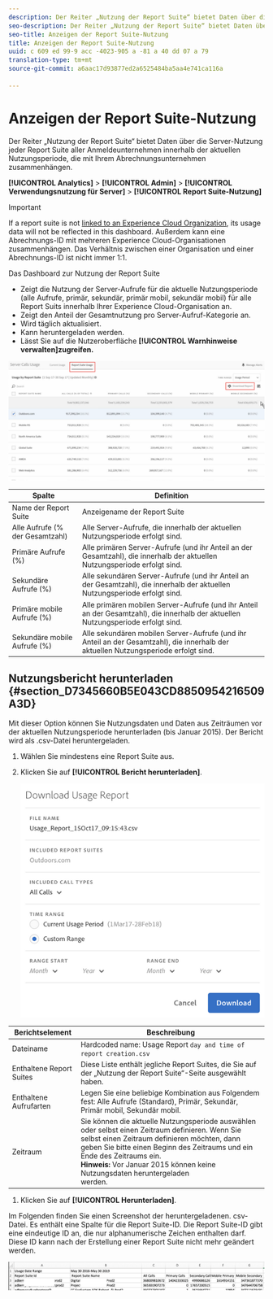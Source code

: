 ```yaml
---
description: Der Reiter „Nutzung der Report Suite“ bietet Daten über die Server-Nutzung jeder Report Suite aller Anmeldeunternehmen innerhalb der aktuellen Nutzungsperiode, die mit Ihrem Abrechnungsunternehmen zusammenhängen.
seo-description: Der Reiter „Nutzung der Report Suite“ bietet Daten über die Server-Nutzung jeder Report Suite aller Anmeldeunternehmen innerhalb der aktuellen Nutzungsperiode, die mit Ihrem Abrechnungsunternehmen zusammenhängen.
seo-title: Anzeigen der Report Suite-Nutzung
title: Anzeigen der Report Suite-Nutzung
uuid: c 609 ed 99-9 acc -4023-905 a -81 a 40 dd 07 a 79
translation-type: tm+mt
source-git-commit: a6aac17d93877ed2a6525484ba5aa4e741ca116a

---
```



# Anzeigen der Report Suite-Nutzung

Der Reiter „Nutzung der Report Suite“ bietet Daten über die Server-Nutzung jeder Report Suite aller Anmeldeunternehmen innerhalb der aktuellen Nutzungsperiode, die mit Ihrem Abrechnungsunternehmen zusammenhängen.

**[!UICONTROL Analytics]** &gt; **[!UICONTROL Admin]** &gt; **[!UICONTROL Verwendungsnutzung für Server]** &gt; **[!UICONTROL Report Suite-Nutzung]**

>[!IMPORTANT]
>
>If a report suite is not [linked to an Experience Cloud Organization](https://marketing.adobe.com/resources/help/en_US/mcloud/report-suite-mapping.html), its usage data will not be reflected in this dashboard. Außerdem kann eine Abrechnungs-ID mit mehreren Experience Cloud-Organisationen zusammenhängen. Das Verhältnis zwischen einer Organisation und einer Abrechnungs-ID ist nicht immer 1:1.

Das Dashboard zur Nutzung der Report Suite

* Zeigt die Nutzung der Server-Aufrufe für die aktuelle Nutzungsperiode (alle Aufrufe, primär, sekundär, primär mobil, sekundär mobil) für alle Report Suits innerhalb Ihrer Experience Cloud-Organisation an.
* Zeigt den Anteil der Gesamtnutzung pro Server-Aufruf-Kategorie an.
* Wird täglich aktualisiert.
* Kann heruntergeladen werden.
* Lässt Sie auf die Nutzeroberfläche **[!UICONTROL Warnhinweise verwalten]zugreifen.**

![](assets/report-suite-usage.png)

| Spalte | Definition |
|--- |--- |
| Name der Report Suite | Anzeigename der Report Suite |
| Alle Aufrufe (% der Gesamtzahl) | Alle Server-Aufrufe, die innerhalb der aktuellen Nutzungsperiode erfolgt sind. |
| Primäre Aufrufe (%) | Alle primären Server-Aufrufe (und ihr Anteil an der Gesamtzahl), die innerhalb der aktuellen Nutzungsperiode erfolgt sind. |
| Sekundäre Aufrufe (%) | Alle sekundären Server-Aufrufe (und ihr Anteil an der Gesamtzahl), die innerhalb der aktuellen Nutzungsperiode erfolgt sind. |
| Primäre mobile Aufrufe (%) | Alle primären mobilen Server-Aufrufe (und ihr Anteil an der Gesamtzahl), die innerhalb der aktuellen Nutzungsperiode erfolgt sind. |
| Sekundäre mobile Aufrufe (%) | Alle sekundären mobilen Server-Aufrufe (und ihr Anteil an der Gesamtzahl), die innerhalb der aktuellen Nutzungsperiode erfolgt sind. |


## Nutzungsbericht herunterladen {#section_D7345660B5E043CD8850954216509A3D}

Mit dieser Option können Sie Nutzungsdaten und Daten aus Zeiträumen vor der aktuellen Nutzungsperiode herunterladen (bis Januar 2015). Der Bericht wird als .csv-Datei heruntergeladen.

1. Wählen Sie mindestens eine Report Suite aus.
1. Klicken Sie auf **[!UICONTROL Bericht herunterladen]**.

   ![](assets/download_report.png)

| Berichtselement | Beschreibung |
|--- |--- |
| Dateiname | Hardcoded name: Usage Report `day and time of report creation.csv` |
| Enthaltene Report Suites | Diese Liste enthält jegliche Report Suites, die Sie auf der „Nutzung der Report Suite“-Seite ausgewählt haben. |
| Enthaltene Aufrufarten | Legen Sie eine beliebige Kombination aus Folgendem fest: Alle Aufrufe (Standard), Primär, Sekundär, Primär mobil, Sekundär mobil. |
| Zeitraum | Sie können die aktuelle Nutzungsperiode auswählen oder selbst einen Zeitraum definieren.  Wenn Sie selbst einen Zeitraum definieren möchten, dann geben Sie bitte einen Beginn des Zeitraums und ein Ende des Zeitraums ein. <br>**Hinweis:** Vor Januar 2015 können keine Nutzungsdaten heruntergeladen </br>werden. |

1. Klicken Sie auf **[!UICONTROL Herunterladen]**.

Im Folgenden finden Sie einen Screenshot der heruntergeladenen. csv-Datei. Es enthält eine Spalte für die Report Suite-ID. Die Report Suite-ID gibt eine eindeutige ID an, die nur alphanumerische Zeichen enthalten darf. Diese ID kann nach der Erstellung einer Report Suite nicht mehr geändert werden.

![](assets/download-usage.png)